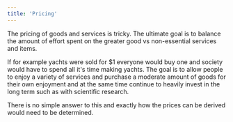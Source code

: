 ```yaml
---
title: 'Pricing'
---
```


The pricing of goods and services is tricky. The ultimate goal is to balance the amount of effort spent on the greater good vs non-essential services and items.

If for example yachts were sold for $1 everyone would buy one and society would have to spend all it's time making yachts. The goal is to allow people to enjoy a variety of services and purchase a moderate amount of goods for their own enjoyment and at the same time continue to heavily invest in the long term such as with scientific research.

There is no simple answer to this and exactly how the prices can be derived would need to be determined.
